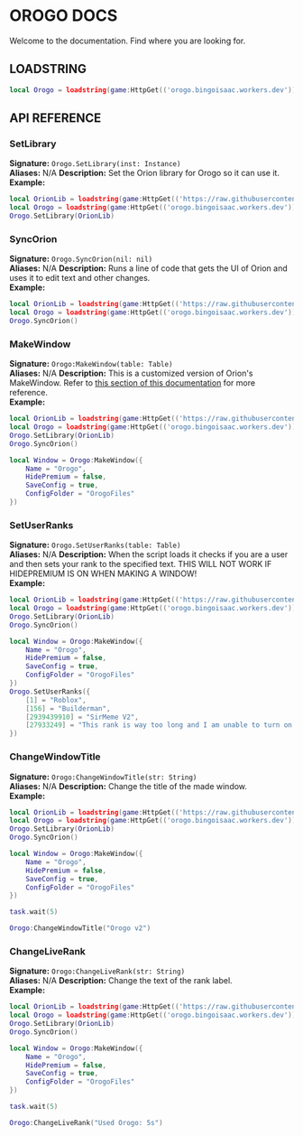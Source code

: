 # OROGO DOCS

Welcome to the documentation. Find where you are looking for.

## LOADSTRING

```lua
local Orogo = loadstring(game:HttpGet(('orogo.bingoisaac.workers.dev')))()
```

## API REFERENCE

### SetLibrary
**Signature:** `Orogo.SetLibrary(inst: Instance)` <br>
**Aliases:** N/A
**Description:** Set the Orion library for Orogo so it can use it. <br>
**Example:**
```lua
local OrionLib = loadstring(game:HttpGet(('https://raw.githubusercontent.com/shlexware/Orion/main/source')))()
local Orogo = loadstring(game:HttpGet(('orogo.bingoisaac.workers.dev')))()
Orogo.SetLibrary(OrionLib)
```

### SyncOrion
**Signature:** `Orogo.SyncOrion(nil: nil)` <br>
**Aliases:** N/A
**Description:** Runs a line of code that gets the UI of Orion and uses it to edit text and other changes. <br>
**Example:**
```lua
local OrionLib = loadstring(game:HttpGet(('https://raw.githubusercontent.com/shlexware/Orion/main/source')))()
local Orogo = loadstring(game:HttpGet(('orogo.bingoisaac.workers.dev')))()
Orogo.SyncOrion()
```

### MakeWindow
**Signature:** `Orogo:MakeWindow(table: Table)` <br>
**Aliases:** N/A
**Description:** This is a customized version of Orion's MakeWindow. Refer to [this section of this documentation](https://github.com/shlexware/orion/blob/main/Documentation.md#creating-a-window) for more reference. <br>
**Example:**
```lua
local OrionLib = loadstring(game:HttpGet(('https://raw.githubusercontent.com/shlexware/Orion/main/source')))()
local Orogo = loadstring(game:HttpGet(('orogo.bingoisaac.workers.dev')))()
Orogo.SetLibrary(OrionLib)
Orogo.SyncOrion()

local Window = Orogo:MakeWindow({
	Name = "Orogo", 
    HidePremium = false,
	SaveConfig = true,
	ConfigFolder = "OrogoFiles"
})
```

### SetUserRanks
**Signature:** `Orogo.SetUserRanks(table: Table)` <br>
**Aliases:** N/A
**Description:** When the script loads it checks if you are a user and then sets your rank to the specified text. THIS WILL NOT WORK IF HIDEPREMIUM IS ON WHEN MAKING A WINDOW! <br>
**Example:**
```lua
local OrionLib = loadstring(game:HttpGet(('https://raw.githubusercontent.com/shlexware/Orion/main/source')))()
local Orogo = loadstring(game:HttpGet(('orogo.bingoisaac.workers.dev')))()
Orogo.SetLibrary(OrionLib)
Orogo.SyncOrion()

local Window = Orogo:MakeWindow({
	Name = "Orogo", 
    HidePremium = false,
	SaveConfig = true,
	ConfigFolder = "OrogoFiles"
})
Orogo.SetUserRanks({
    [1] = "Roblox",
    [156] = "Builderman",
    [2939439910] = "SirMeme V2",
    [27933249] = "This rank is way too long and I am unable to turn on TextWrapping without it breaking"
})
```

### ChangeWindowTitle
**Signature:** `Orogo:ChangeWindowTitle(str: String)` <br>
**Aliases:** N/A
**Description:** Change the title of the made window. <br>
**Example:**
```lua
local OrionLib = loadstring(game:HttpGet(('https://raw.githubusercontent.com/shlexware/Orion/main/source')))()
local Orogo = loadstring(game:HttpGet(('orogo.bingoisaac.workers.dev')))()
Orogo.SetLibrary(OrionLib)
Orogo.SyncOrion()

local Window = Orogo:MakeWindow({
	Name = "Orogo", 
    HidePremium = false,
	SaveConfig = true,
	ConfigFolder = "OrogoFiles"
})

task.wait(5)

Orogo:ChangeWindowTitle("Orogo v2")
```

### ChangeLiveRank
**Signature:** `Orogo:ChangeLiveRank(str: String)` <br>
**Aliases:** N/A
**Description:** Change the text of the rank label. <br>
**Example:**
```lua
local OrionLib = loadstring(game:HttpGet(('https://raw.githubusercontent.com/shlexware/Orion/main/source')))()
local Orogo = loadstring(game:HttpGet(('orogo.bingoisaac.workers.dev')))()
Orogo.SetLibrary(OrionLib)
Orogo.SyncOrion()

local Window = Orogo:MakeWindow({
	Name = "Orogo", 
    HidePremium = false,
	SaveConfig = true,
	ConfigFolder = "OrogoFiles"
})

task.wait(5)

Orogo:ChangeLiveRank("Used Orogo: 5s")
```
